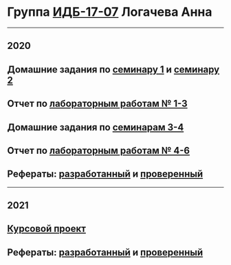 # Группа [ИДБ-17-07](https://github.com/stankin/design-part-1/wiki/list-idb-17-07) Логачева Анна

*** 

## 2020 

## Домашние задания по [семинару 1](https://github.com/stankin/design-part-1/wiki/sem1#%D0%9C%D0%B0%D0%B7%D0%B8%D1%82%D0%BE%D0%B2-%D0%90%D0%B9%D0%BD%D1%83%D1%80) и [семинару 2](https://github.com/stankin/design-part-1/wiki/sem2#%D0%9C%D0%B0%D0%B7%D0%B8%D1%82%D0%BE%D0%B2-%D0%90%D0%B9%D0%BD%D1%83%D1%80-%D0%9C%D0%B8%D0%BB%D0%B5%D0%BD%D0%B0-%D0%A8%D0%B5%D1%80%D0%BC%D0%B0%D1%82%D0%BE%D0%B2%D0%B0)

## Отчет по [лабораторным работам № 1-3](https://github.com/Logacheva-Anna/LogachevaAnna.github.io/wiki/%D0%9E%D1%82%D1%87%D0%B5%D1%82-%D0%BE-%D0%BB%D0%B0%D0%B1%D0%BE%D1%80%D0%B0%D1%82%D0%BE%D1%80%D0%BD%D1%8B%D1%85-%D1%80%D0%B0%D0%B1%D0%BE%D1%82%D0%B0%D1%85-1---3) 

## Домашние задания по [семинарам 3-4](https://github.com/Logacheva-Anna/LogachevaAnna.github.io/wiki/%D0%A1%D0%B5%D0%BC%D0%B8%D0%BD%D0%B0%D1%80%D1%8B-3-4)

## Отчет по [лабораторным работам № 4-6](https://github.com/Logacheva-Anna/LogachevaAnna.github.io/wiki/%D0%9E%D1%82%D1%87%D0%B5%D1%82-%D0%BE-%D0%BB%D0%B0%D0%B1%D0%BE%D1%80%D0%B0%D1%82%D0%BE%D1%80%D0%BD%D1%8B%D1%85-%D1%80%D0%B0%D0%B1%D0%BE%D1%82%D0%B0%D1%85-4---6)

## Рефераты: [разработанный](https://github.com/stankin/design-part-1/wiki/exam14-1) и [проверенный](https://github.com/stankin/design-part-1/wiki/exam04-2)

***

## 2021

## [Курсовой проект](https://github.com/Logacheva-Anna/LogachevaAnna.github.io/wiki/%D0%9A%D1%83%D1%80%D1%81%D0%BE%D0%B2%D0%BE%D0%B9-%D0%BF%D1%80%D0%BE%D0%B5%D0%BA%D1%82)

## Рефераты: [разработанный](https://github.com/stankin/design-part-2/wiki/exam11-5) и [проверенный](https://github.com/stankin/design-part-2/wiki/exam15-6)
